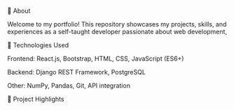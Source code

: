 📌 About

Welcome to my portfolio! This repository showcases my projects, skills, and experiences as a self-taught developer passionate about web development,

🚀 Technologies Used

Frontend: React.js, Bootstrap, HTML, CSS, JavaScript (ES6+)

Backend: Django REST Framework, PostgreSQL

Other: NumPy, Pandas, Git, API integration

📂 Project Highlights

